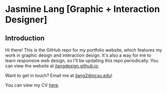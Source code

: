 # Jasmine Lang [Graphic + Interaction Designer]

## Introduction

Hi there! This is the GitHub repo for my portfolio website, which features my work in graphic design and interaction design. It's also a way for me to learn responsive web design, so I'll be updating this repo periodically. You can view the website at [jlangdesign.github.io](https://jlangdesign.github.io).

Want to get in touch? Email me at [jlang2@ncsu.edu](mailto:jlang2@ncsu.edu)!

You can view my CV [ here](https://jlangdesign.github.io/assets/cv-resume.pdf).
